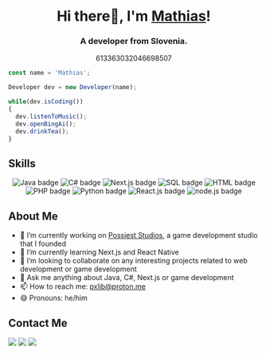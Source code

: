 <h1 align="center">Hi there👋, I'm <a href="https://mathiasclari.xyz">Mathias</a>!</h1>
<h3 align="center">A developer from Slovenia.</h3>
<p align="center">613363032046698507</p>

```js
const name = 'Mathias';

Developer dev = new Developer(name);

while(dev.isCoding())
{
  dev.listenToMusic();
  dev.openBingAi();
  dev.drinkTea();
}
```
## Skills
<p align="center">
<img src="https://img.shields.io/badge/Java-red?style=for-the-badge&logo=java&logoColor=white" alt="Java badge">
<img src="https://img.shields.io/badge/C%23-blueviolet?style=for-the-badge&logo=c-sharp&logoColor=white" alt="C# badge">
<img src="https://img.shields.io/badge/Next.js-black?style=for-the-badge&logo=nuxt-dot-js&logoColor=cyan" alt ="Next.js badge">
<img src="https://img.shields.io/badge/SQL-blue?style=for-the-badge&logo=mysql&logoColor=white" alt="SQL badge">
<img src="https://img.shields.io/badge/HTML-orange?style=for-the-badge&logo=html5&logoColor=white" alt="HTML badge">
<img src="https://img.shields.io/badge/PHP-purple?style=for-the-badge&logo=php&logoColor=white" alt="PHP badge">
<img src="https://img.shields.io/badge/Python-yellow?style=for-the-badge&logo=python&logoColor=white" alt="Python badge">
<img src="https://img.shields.io/badge/React.js-green?style=for-the-badge&logo=react&logoColor=white" alt="React.js badge">
<img src="https://img.shields.io/badge/node.js-darkgreen?style=for-the-badge&logo=node.js&logoColor=white" alt="node.js badge">
</p>



## About Me

- 🔭 I’m currently working on [Possiest Studios](https://possiest.com), a game development studio that I founded
- 🌱 I’m currently learning Next.js and React Native
- 👯 I’m looking to collaborate on any interesting projects related to web development or game development
- 💬 Ask me anything about Java, C#, Next.js or game development
- 📫 How to reach me: pxlib@proton.me
- 😄 Pronouns: he/him


## Contact Me

<a href ="mailto:pxlib@proton.me"><img src='https://img.icons8.com/color/48/000000/gmail.png'/></a>
<a href ="https://twitter.com/MathiasClari"><img src='https://img.icons8.com/color/48/000000/twitter.png'/></a>
<a href ="https://www.linkedin.com/in/mathiasclari/"><img src='https://img.icons8.com/color/48/000000/linkedin.png'/></a>
